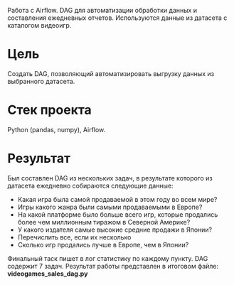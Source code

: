 Работа с Airflow. DAG для автоматизации обработки данных и составления ежедневных отчетов. Используются данные из датасета с каталогом видеоигр.

# Цель 
Создать DAG, позволяющий автоматизировать выгрузку данных из выбранного датасета.

# Стек проекта
Python (pandas, numpy), Airflow.

# Результат
Был составлен DAG из нескольких задач, в результате которого из датасета ежедневно собираются следующие данные:

 - Какая игра была самой продаваемой в этом году во всем мире?
 - Игры какого жанра были самыми продаваемыми в Европе?
 - На какой платформе было больше всего игр, которые продались более чем миллионным тиражом в Северной Америке?
 - У какого издателя самые высокие средние продажи в Японии?
 - Перечислить все, если их несколько
 - Сколько игр продались лучше в Европе, чем в Японии?
   
Финальный таск пишет в лог статистику по каждому пункту. DAG содержит 7 задач.
Результат работы представлен в итоговом файле: **videogames_sales_dag.py**
